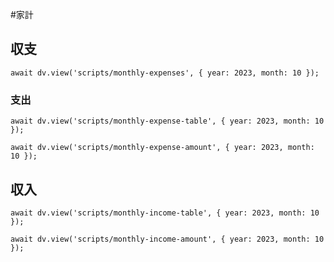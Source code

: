 #家計
## 収支
```dataviewjs
await dv.view('scripts/monthly-expenses', { year: 2023, month: 10 });
```
### 支出
```dataviewjs
await dv.view('scripts/monthly-expense-table', { year: 2023, month: 10 });
```
```dataviewjs
await dv.view('scripts/monthly-expense-amount', { year: 2023, month: 10 });
```
## 収入
```dataviewjs
await dv.view('scripts/monthly-income-table', { year: 2023, month: 10 });
```
```dataviewjs
await dv.view('scripts/monthly-income-amount', { year: 2023, month: 10 });
```
